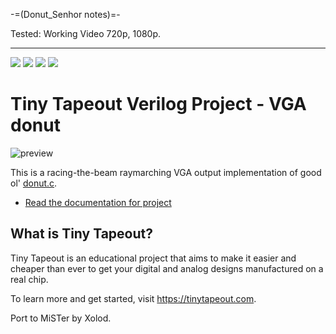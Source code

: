 -=(Donut_Senhor notes)=-

Tested: Working Video 720p, 1080p.

___
![](../../workflows/gds/badge.svg) ![](../../workflows/docs/badge.svg) ![](../../workflows/test/badge.svg) ![](../../workflows/fpga/badge.svg)

# Tiny Tapeout Verilog Project - VGA donut

![preview](docs/preview.png)

This is a racing-the-beam raymarching VGA output implementation of good ol'
[donut.c](https://www.a1k0n.net/2021/01/13/optimizing-donut.html).

- [Read the documentation for project](docs/info.md)

## What is Tiny Tapeout?

Tiny Tapeout is an educational project that aims to make it easier and cheaper than ever to get your digital and analog designs manufactured on a real chip.

To learn more and get started, visit https://tinytapeout.com.

Port to MiSTer by Xolod.
